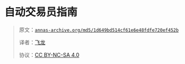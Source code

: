 # 自动交易员指南

> 原文：[`annas-archive.org/md5/1d649bd514cf61e6e48fdfe720ef452b`](https://annas-archive.org/md5/1d649bd514cf61e6e48fdfe720ef452b)
> 
> 译者：[飞龙](https://github.com/wizardforcel)
> 
> 协议：[CC BY-NC-SA 4.0](http://creativecommons.org/licenses/by-nc-sa/4.0/)